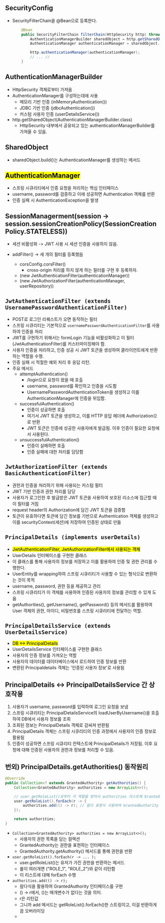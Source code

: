 ## SecurityConfig

<!-- - AuthenticationManager를 @Bean으로 등록한다.
    ```java
    @Bean
    public AuthenticationManager authenticationManager(AuthenticationConfiguration authenticationConfiguration) throws Exception {
        return authenticationConfiguration.getAuthenticationManager();
    }
    ``` -->

- SecurityFilterChain을 @Bean으로 등록한다.

  ```java
      @Bean
      public SecurityFilterChain filterChain(HttpSecurity http) throws Exception {
          AuthenticationManagerBuilder sharedObject = http.getSharedObject(AuthenticationManagerBuilder.class);
          AuthenticationManager authenticationManager = sharedObject.build();

          http.authenticationManager(authenticationManager);
          // ... //
      }
  ```

## AuthenticationManagerBuilder

- HttpSecurity 객체로부터 가져옴
- AuthenticationManager를 구성하는데에 사용
  - 메모리 기반 인증 (inMemoryAuthentication())
  - JDBC 기반 인증 (jdbcAuthentication())
  - 커스텀 사용자 인증 (userDetailsService())
- http.getSharedObject(AuthenticationManagerBuilder.class)
  - HttpSecurity 내부에서 공유되고 있는 authenticationManagerBuilder를 가져올 수 있음.

## SharedObject

- sharedObject.build()는 AuthenticationManager를 생성하는 메서드

## <mark>AuthenticationManager</mark>

- 스프링 시큐리티에서 인증 요청을 처리하는 핵심 인터페이스
- username, password를 검증하고 이에 성공하면 Authentication 객체를 반환
- 인증 실패 시 AuthenticationException을 발생

## SessionManagerment(session -> session.sessionCreationPolicy(SessionCreationPolicy.STATELESS))

- 세션 비활성화 -> JWT 사용 시 세션 인증을 사용하지 않음.

- addFilter() -> 세 개의 필터를 등록했음

  - corsConfig.corsFilter()
    - cross-origin 처리를 하지 않게 하는 필터를 구현 후 등록하자.
  - (new JwtAuthenticationFilter(authenticationManager))
  - (new JwtAuthorizationFilter(authenticationManager, userRepository))

## `JwtAuthenticationFilter (extends UsernamePasswordAuthenticationFilter)`

- POST로 로그인 리퀘스트가 오면 동작하는 필터
- 스프링 시큐리티는 기본적으로 `usernamePasswordAuthenticationFilter`를 사용하여 인증을 처리
- JWT를 구현하기 위해서는 formLogin 기능을 비활성화하고 이 필터(JwtAuthenticationFilter)를 커스터마이징해야 함.
- 사용자 인증을 처리하고, 인증 성공 시 JWT 토큰을 생성하여 클라이언트에게 반환하는 역할을 수행.
- 인증 실패 시 적절한 예외 처리 후 응답 리턴.
- 주요 메서드
  - attemptAuthentication()
    - /login으로 요청이 왔을 때 호출
    - username, password를 확인하고 인증을 시도함
    - UsernamePasswordAuthenticationToken을 생성하고 이를 AuthenticationManager에 인증을 위임함.
  - successfulAuthentication()
    - 인증이 성공하면 호출
    - 여기서 JWT 토큰을 생성하고, 이를 HTTP 응답 헤더에 Authorization으로 반환
    - JWT 토큰은 인증에 성공한 사용자에게 발급됨. 이후 인증이 필요한 요청에서 사용된다.
  - unsuccessfulAuthentication()
    - 인증이 실패하면 호출
    - 인증 실패에 대한 처리를 담당함

## `JwtAuthorizationFilter (extends BasicAuthenticationFilter)`

- 권한과 인증을 처리하기 위해 사용되는 커스텀 필터
- JWT 기반 인증과 권한 처리를 담당
- 사용자가 로그인한 후 발급받은 JWT 토큰을 사용하여 보호된 리소스에 접근할 때 이 필터를 거침
- request header의 Authorization에 담긴 JWT 토큰을 검증함
- 토큰이 유효하다면 토큰에 담긴 정보를 기반으로 Authentication 객체를 생성하고 이를 securityContext(세션)에 저장하여 인증된 상태로 만듦

## `PrincipalDetails (implements userDetails)`

- <mark>JwtAuthenticationFilter, JwtAuthorizationFilter에서 사용되는 객체</mark>
- UserDetails 인터페이스를 구현한 클래스
- 이 클래스를 통해 사용자의 정보를 저장하고 이를 활용하여 인증 및 권한 관리를 수행한다.
- UserEntity를 wrapping하여 스프링 시큐리티가 사용할 수 있는 형식으로 변환하는 것이 목적
- username, password, 권한 등을 제공하고 관리
- 스프링 시큐리티가 이 객체를 사용하여 인증된 사용자의 정보를 관리할 수 있게 도움
- getAuthorities(), getUsername(), getPassword() 등의 메서드를 활용하여 User 객체의 권한, 아이디, 비밀번호를 스프링 시큐리티에 전달하는 역할.

## `PrincipalDetailsService (extends UserDetailsService)`

- <mark>DB <-> PrincipalDetails</mark>
- UserDetailsService 인터페이스를 구현한 클래스
- 사용자의 인증 정보를 가져오는 역할
- 사용자의 데이터를 데이터베이스에서 로드하여 인증 정보를 반환
- 변환된 Principaldetails 객체는 '인증된 사용자 정보'로 사용됨

## PrincipalDetails <-> PrincipalDetailsService 간 상호작용

1. 사용자가 username, password를 입력하여 로그인 요청을 보냄
2. 스프링 시큐리티는 PrincipalDetailsService의 loadUserByUsername()을 호출하여 DB에서 사용자 정보를 조회
3. 조회된 정보는 PrincipalDetails 객체로 감싸져 반환됨
4. PrincipalDetails 객체는 스프링 시큐리티의 인증 과정에서 사용자의 인증 정보로 활용됨
5. 인증이 성공하면 스프링 시큐리티 컨텍스트에 PrincipalDetails가 저장됨. 이후 요청에 대해 인증된 사용자의 권한과 정보를 처리할 수 있음.

## 번외) PrincipalDetails.getAuthorities() 동작원리

```java
@Override
public Collection<? extends GrantedAuthority> getAuthorities() {
    Collection<GrantedAuthority> authorities = new ArrayList<>();

    // user.getRoleList()로부터 각 역할을 받아서 authorities 리스트에 GrantedAuthority로 추가
    user.getRoleList().forEach(r -> {
        authorities.add(() -> r); // 람다 표현식 사용하여 GrantedAuthority 인터페이스 구현
    });

    return authorities;
}
```

- `Collection<GrantedAuthority> authorities = new ArrayList<>();`
  - 사용자의 권한 목록을 담는 컬렉션
  - GrantedAuthority는 권한을 표현하는 인터페이스
  - GrantedAuthority.getAuthority() 메서드를 통해 권한을 반환
- `user.getRoleList().forEach(r -> ... );`
  - user.getRoleList()는 유저가 가진 권한을 반환하는 메서드
  - 롤이 여러개면 ("ROLE_1", "ROLE_2")와 같이 리턴함
  - 이 리스트에 대해 forEach 수행
- `authorities.add(() -> r);`
  - 람다식을 활용하여 GrantedAuthority 인터페이스를 구현
  - () -> r에서, ()는 매개변수가 없다는 것을 의미.
  - r은 리턴값
  - 그니까 add 메서드는 getRoleList().forEach()한 스트링이고, 이걸 반환하게끔 오버라이딩
  -

